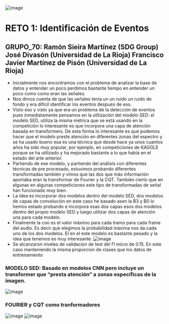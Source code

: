![image](https://user-images.githubusercontent.com/116558787/197547402-7aea89ce-1cf8-4156-830a-a0a822622aa3.png)
# RETO 1: Identificación de Eventos
## GRUPO_70: Ramón Sieira Martínez (SDG Group) José Divasón (Universidad de La Rioja) Francisco Javier Martínez de Pisón (Universidad de La Rioja)
 - Inicialmente nos encontramos con el problema de analizar la base de datos y entender un poco perdimos bastante tiempo en entender un poco como como eran las señales.
 - Nos dimos cuenta de que las señales tenía un un ruido un ruido de fondo y era difícil identificar los eventos después de eso.
 - Visto eso y visto ya que era un problema de la detección de eventos pues inmediatamente pensamos en la utilización del modelo SED: el modelo SED, utiliza la misma métrica que se está usando en la competición lo interesante es que incorpora una capa de atención basada en transformers. 
De esta forma lo interesante es que podemos hacer que el modelo preste atención en diferentes zonas del espectro y se ha usado bueno esa es una técnica que desde hace ya unos cuantos años ha sido muy popular, por ejemplo, en competiciones de KAGGLE porque se ha utilizado y ha mejorado bastante a lo que había en el estado del arte anterior.
 - Partiendo de ese modelo, y partiendo del análisis con diferentes técnicas de pre procesado, estuvimos probando diferentes transformadas también y vimos que las dos que más información aportaba eran la transformar de Fourier y la CQT. También cierto que en algunas en algunas competiciones este tipo de transformadas de señal han funcionado muy bien. 
 - La idea es incorporar dos modelos dentro del modelo SED, dos modelos de capas de convolución en este caso he basado asen la B3 y B0 lo hemos estado probando e incorpora esas dos capas esos dos modelos dentro del propio modelo SED y luego utilizar dos capas de atención una para cada modelo. 
 - Finalmente la con es el valor máximo para cada tramo para cada frame del audio. Es decir que elegimos la probabilidad máxima nos da cada uno de los dos modelos. El en el este modelo es bastante pesado y la idea que tenemos es muy interesante.
![image](https://user-images.githubusercontent.com/116558787/197640277-0f6defa8-3c84-47ec-bb77-9c935108914b.png)
 - Se alcanzaron niveles de validacion de test del f1 micro de 0.15. En este caso manteniendo la misma proporcion de clases que los datos de entrenamiento
### MODELO SED: Basado en modelos CNN pero incluye un transformer que “presta atención” a zonas específicas de la imagen. 
![image](https://user-images.githubusercontent.com/116558787/197606751-7ec89915-7ab4-4647-a93d-aa2e12e74f8b.png)

### FOURIER y CQT como tranformadores
![image](https://user-images.githubusercontent.com/116558787/197638943-9946f1f8-eed2-40bb-b9c9-36d5e9136f08.png)
![image](https://user-images.githubusercontent.com/116558787/197638945-ad4ba897-88e7-4c9c-9259-da85a1ea9909.png)

